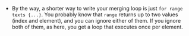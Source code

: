 - By the way, a shorter way to write your merging loop is just `for range texts {...}`. You probably know that `range` returns up to two values (index and element), and you can ignore either of them. If you ignore both of them, as here, you get a loop that executes once per element.
